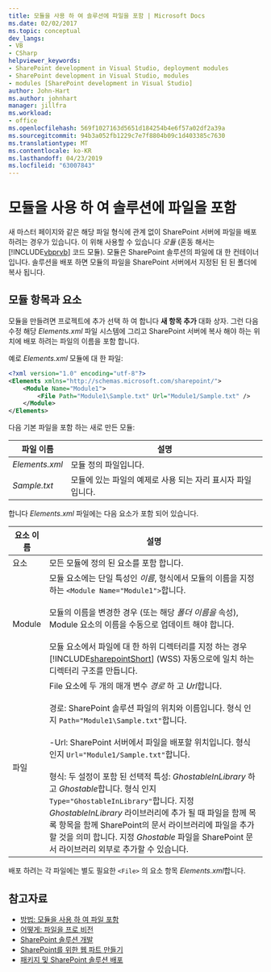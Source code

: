 ```yaml
---
title: 모듈을 사용 하 여 솔루션에 파일을 포함 | Microsoft Docs
ms.date: 02/02/2017
ms.topic: conceptual
dev_langs:
- VB
- CSharp
helpviewer_keywords:
- SharePoint development in Visual Studio, deployment modules
- SharePoint development in Visual Studio, modules
- modules [SharePoint development in Visual Studio]
author: John-Hart
ms.author: johnhart
manager: jillfra
ms.workload:
- office
ms.openlocfilehash: 569f1027163d5651d184254b4e6f57a02df2a39a
ms.sourcegitcommit: 94b3a052fb1229c7e7f8804b09c1d403385c7630
ms.translationtype: MT
ms.contentlocale: ko-KR
ms.lasthandoff: 04/23/2019
ms.locfileid: "63007843"
---
```

# <a name="use-modules-to-include-files-in-the-solution"></a>모듈을 사용 하 여 솔루션에 파일을 포함
  새 마스터 페이지와 같은 해당 파일 형식에 관계 없이 SharePoint 서버에 파일을 배포 하려는 경우가 있습니다. 이 위해 사용할 수 있습니다 *모듈* (혼동 해서는 [!INCLUDE[vbprvb](../sharepoint/includes/vbprvb-md.md)] 코드 모듈). 모듈은 SharePoint 솔루션의 파일에 대 한 컨테이너입니다. 솔루션을 배포 하면 모듈의 파일을 SharePoint 서버에서 지정된 된 된 폴더에 복사 됩니다.

## <a name="module-items-and-elements"></a>모듈 항목과 요소
 모듈을 만들려면 프로젝트에 추가 선택 하 여 합니다 **새 항목 추가** 대화 상자. 그런 다음 수정 해당 *Elements.xml* 파일 시스템에 그리고 SharePoint 서버에 복사 해야 하는 위치에 배포 하려는 파일의 이름을 포함 합니다.

 예로 *Elements.xml* 모듈에 대 한 파일:

```xml
<?xml version="1.0" encoding="utf-8"?>
<Elements xmlns="http://schemas.microsoft.com/sharepoint/">
    <Module Name="Module1">
        <File Path="Module1\Sample.txt" Url="Module1/Sample.txt" />
    </Module>
</Elements>

```

 다음 기본 파일을 포함 하는 새로 만든 모듈:

|파일 이름|설명|
|---------------|-----------------|
|*Elements.xml*|모듈 정의 파일입니다.|
|*Sample.txt*|모듈에 있는 파일의 예제로 사용 되는 자리 표시자 파일입니다.|

 합니다 *Elements.xml* 파일에는 다음 요소가 포함 되어 있습니다.

|요소 이름|설명|
|------------------|-----------------|
|요소|모든 모듈에 정의 된 요소를 포함 합니다.|
|Module|모듈 요소에는 단일 특성인 *이름*, 형식에서 모듈의 이름을 지정 하는 `<Module Name="Module1">`합니다.<br /><br /> 모듈의 이름을 변경한 경우 (또는 해당 *폴더 이름을* 속성), Module 요소의 이름을 수동으로 업데이트 해야 합니다.<br /><br /> 모듈 요소에서 파일에 대 한 하위 디렉터리를 지정 하는 경우 [!INCLUDE[sharepointShort](../sharepoint/includes/sharepointshort-md.md)] (WSS) 자동으로에 일치 하는 디렉터리 구조를 만듭니다.|
|파일|File 요소에 두 개의 매개 변수 *경로* 하 고 *Url*합니다.<br /><br /> 경로: SharePoint 솔루션 파일의 위치와 이름입니다. 형식 인지 `Path="Module1\Sample.txt"`합니다.<br /><br /> -Url: SharePoint 서버에서 파일을 배포할 위치입니다. 형식 인지 `Url="Module1/Sample.txt"`합니다.<br /><br /> 형식: 두 설정이 포함 된 선택적 특성: *GhostableInLibrary* 하 고 *Ghostable*합니다. 형식 인지 `Type="GhostableInLibrary"`합니다. 지정 *GhostableInLibrary* 라이브러리에 추가 될 때 파일을 함께 목록 항목을 함께 SharePoint의 문서 라이브러리에 파일을 추가할 것을 의미 합니다. 지정 *Ghostable* 파일을 SharePoint 문서 라이브러리 외부로 추가할 수 있습니다.|

 배포 하려는 각 파일에는 별도 필요한 `<File>` 의 요소 항목 *Elements.xml*합니다.

## <a name="see-also"></a>참고자료
- [방법: 모듈을 사용 하 여 파일 포함](../sharepoint/how-to-include-files-by-using-a-module.md)
- [어떻게: 파일을 프로 비전](http://go.microsoft.com/fwlink/?LinkID=144271)
- [SharePoint 솔루션 개발](../sharepoint/developing-sharepoint-solutions.md)
- [SharePoint를 위한 웹 파트 만들기](../sharepoint/creating-web-parts-for-sharepoint.md)
- [패키지 및 SharePoint 솔루션 배포](../sharepoint/packaging-and-deploying-sharepoint-solutions.md)
